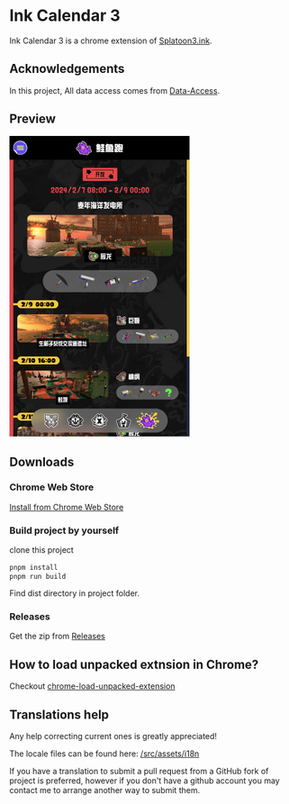 # Ink Calendar 3

Ink Calendar 3 is a chrome extension of [Splatoon3.ink](https://splatoon3.ink/).

## Acknowledgements
In this project, All data access comes from [Data-Access](https://github.com/misenhower/splatoon3.ink/wiki/Data-Access).

## Preview

<img src="./images/preview1.png" width="320px" />

## Downloads

### Chrome Web Store

[Install from Chrome Web Store](https://chrome.google.com/webstore/detail/ink-calendar-3/mnlhfcmbaadogjckmomandmdfiekjoog)

### Build project by yourself

clone this project

```
pnpm install
pnpm run build
```

Find dist directory in project folder.

### Releases

Get the zip from [Releases](https://github.com/kayanouriko/chrome-extension-ink-calendar-3/releases)

## How to load unpacked extnsion in Chrome?
Checkout [chrome-load-unpacked-extension](https://developer.chrome.com/docs/extensions/mv3/getstarted/development-basics/#load-unpacked)

## Translations help
Any help correcting current ones is greatly appreciated!

The locale files can be found here: [/src/assets/i18n](https://github.com/kayanouriko/chrome-extension-ink-calendar-3/tree/main/src/assets/i18n)

If you have a translation to submit a pull request from a GitHub fork of project is preferred, however if you don't have a github account you may contact me to arrange another way to submit them.

